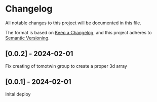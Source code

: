 # Changelog
All notable changes to this project will be documented in this file.

The format is based on [Keep a Changelog](https://keepachangelog.com/en/1.0.0/),
and this project adheres to [Semantic Versioning](https://semver.org/spec/v2.0.0.html).

## [0.0.2] - 2024-02-01
Fix creating of tomotwin group to create a proper 3d array

## [0.0.1] - 2024-02-01
Inital deploy
